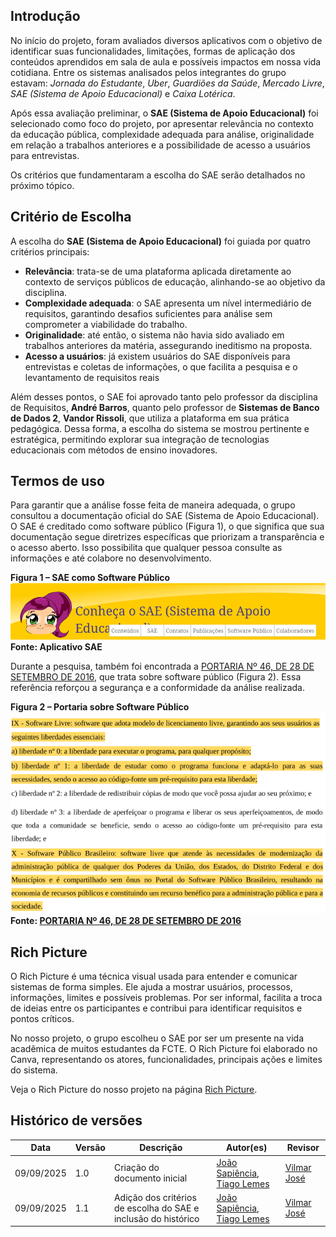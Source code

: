 ## Introdução

No início do projeto, foram avaliados diversos aplicativos com o objetivo de identificar suas funcionalidades, limitações, formas de aplicação dos conteúdos aprendidos em sala de aula e possíveis impactos em nossa vida cotidiana. Entre os sistemas analisados pelos integrantes do grupo estavam: *Jornada do Estudante*, *Uber*, *Guardiões da Saúde*, *Mercado Livre*, *SAE (Sistema de Apoio Educacional)* e *Caixa Lotérica*.

Após essa avaliação preliminar, o **SAE (Sistema de Apoio Educacional)** foi selecionado como foco do projeto, por apresentar relevância no contexto da educação pública, complexidade adequada para análise, originalidade em relação a trabalhos anteriores e a possibilidade de acesso a usuários para entrevistas.  

Os critérios que fundamentaram a escolha do SAE serão detalhados no próximo tópico.


## Critério de Escolha

A escolha do **SAE (Sistema de Apoio Educacional)** foi guiada por quatro critérios principais:

- **Relevância**: trata-se de uma plataforma aplicada diretamente ao contexto de serviços públicos de educação, alinhando-se ao objetivo da disciplina.  
- **Complexidade adequada**: o SAE apresenta um nível intermediário de requisitos, garantindo desafios suficientes para análise sem comprometer a viabilidade do trabalho.  
- **Originalidade**: até então, o sistema não havia sido avaliado em trabalhos anteriores da matéria, assegurando ineditismo na proposta.  
- **Acesso a usuários**: já existem usuários do SAE disponíveis para entrevistas e coletas de informações, o que facilita a pesquisa e o levantamento de requisitos reais

Além desses pontos, o SAE foi aprovado tanto pelo professor da disciplina de Requisitos, **André Barros**, quanto pelo professor de **Sistemas de Banco de Dados 2**, **Vandor Rissoli**, que utiliza a plataforma em sua prática pedagógica. Dessa forma, a escolha do sistema se mostrou pertinente e estratégica, permitindo explorar sua integração de tecnologias educacionais com métodos de ensino inovadores.

## Termos de uso 
Para garantir que a análise fosse feita de maneira adequada, o grupo consultou a documentação oficial do SAE (Sistema de Apoio Educacional). O SAE é creditado como software público (Figura 1), o que significa que sua documentação segue diretrizes específicas que priorizam a transparência e o acesso aberto. Isso possibilita que qualquer pessoa consulte as informações e até colabore no desenvolvimento.

**Figura 1 – SAE como Software Público**
![SAE](../imagens/termoUso/SAEsoftwarePublico.png)  
**Fonte: Aplicativo SAE**

Durante a pesquisa, também foi encontrada a [PORTARIA Nº 46, DE 28 DE SETEMBRO DE 2016](../arquivos/PORTARIA_N__46__DE_28_DE_SETEMBRO_DE_2016-1.pdf), que trata sobre software público (Figura 2). Essa referência reforçou a segurança e a conformidade da análise realizada.

**Figura 2 – Portaria sobre Software Público**
![Portaria Software Público](../imagens/termoUso/portariaSoftwarePublico.png)  
**Fonte: [PORTARIA Nº 46, DE 28 DE SETEMBRO DE 2016](../arquivos/PORTARIA_N__46__DE_28_DE_SETEMBRO_DE_2016-1.pdf)**

## Rich Picture
O Rich Picture é uma técnica visual usada para entender e comunicar sistemas de forma simples. Ele ajuda a mostrar usuários, processos, informações, limites e possíveis problemas. Por ser informal, facilita a troca de ideias entre os participantes e contribui para identificar requisitos e pontos críticos.

No nosso projeto, o grupo escolheu o SAE por ser um presente na vida acadêmica de muitos estudantes da FCTE. O Rich Picture foi elaborado no Canva, representando os atores, funcionalidades, principais ações e limites do sistema.

Veja o Rich Picture do nosso projeto na página [Rich Picture](../Rich-picture/richpicture.md). 

## Histórico de versões

| Data       | Versão | Descrição                                                        | Autor(es)                       | Revisor |
|------------|--------|------------------------------------------------------------------|---------------------------------|---------|
| 09/09/2025 | 1.0    | Criação do documento inicial                                     | [João Sapiência]((https://github.com/JoaoSapiencia)), [Tiago Lemes](https://github.com/TiagoTeixeira-2005)     | [Vilmar José](https://github.com/VilmarFagundes)
| 09/09/2025 | 1.1    | Adição dos critérios de escolha do SAE e inclusão do histórico   | [João Sapiência]((https://github.com/JoaoSapiencia)), [Tiago Lemes](https://github.com/TiagoTeixeira-2005)     | [Vilmar José](https://github.com/VilmarFagundes)
